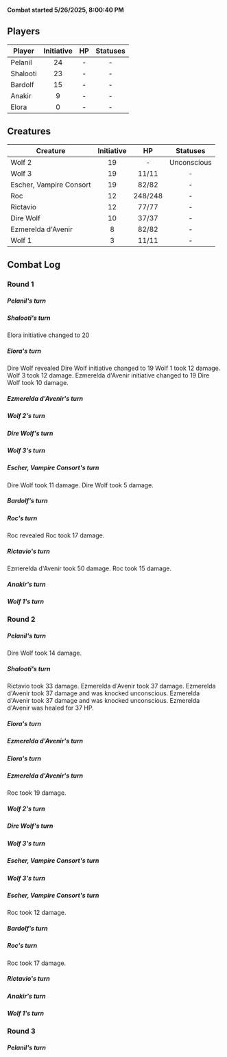 **Combat started 5/26/2025, 8:00:40 PM**


## Players
| Player | Initiative | HP | Statuses |
| --- | :-: | :-: | :-: |
| Pelanil | 24 | - | - |
| Shalooti | 23 | - | - |
| Bardolf | 15 | - | - |
| Anakir | 9 | - | - |
| Elora | 0 | - | - |
## Creatures
| Creature | Initiative  | HP | Statuses |
| --- | :-: | :-: | :-: |
| Wolf 2 | 19 | - | Unconscious |
| Wolf 3 | 19 | 11/11 | - |
| Escher, Vampire Consort | 19 | 82/82 | - |
| Roc | 12 | 248/248 | - |
| Rictavio | 12 | 77/77 | - |
| Dire Wolf | 10 | 37/37 | - |
| Ezmerelda d'Avenir | 8 | 82/82 | - |
| Wolf 1 | 3 | 11/11 | - |


## Combat Log

### Round 1

##### Pelanil's turn
##### Shalooti's turn
Elora initiative changed to 20
##### Elora's turn
Dire Wolf revealed
Dire Wolf initiative changed to 19
Wolf 1 took 12 damage.
Wolf 3 took 12 damage.
Ezmerelda d'Avenir initiative changed to 19
Dire Wolf took 10 damage.
##### Ezmerelda d'Avenir's turn
##### Wolf 2's turn
##### Dire Wolf's turn
##### Wolf 3's turn
##### Escher, Vampire Consort's turn
Dire Wolf took 11 damage.
Dire Wolf took 5 damage.
##### Bardolf's turn
##### Roc's turn
Roc revealed
Roc took 17 damage.
##### Rictavio's turn
Ezmerelda d'Avenir took 50 damage.
Roc took 15 damage.
##### Anakir's turn
##### Wolf 1's turn
### Round 2
##### Pelanil's turn
Dire Wolf took 14 damage.
##### Shalooti's turn
Rictavio took 33 damage.
Ezmerelda d'Avenir took 37 damage.
Ezmerelda d'Avenir took 37 damage and was knocked unconscious.
Ezmerelda d'Avenir took 37 damage and was knocked unconscious.
Ezmerelda d'Avenir was healed for 37 HP.
##### Elora's turn
##### Ezmerelda d'Avenir's turn
##### Elora's turn
##### Ezmerelda d'Avenir's turn
Roc took 19 damage.
##### Wolf 2's turn
##### Dire Wolf's turn
##### Wolf 3's turn
##### Escher, Vampire Consort's turn
##### Wolf 3's turn
##### Escher, Vampire Consort's turn
Roc took 12 damage.
##### Bardolf's turn
##### Roc's turn
Roc took 17 damage.
##### Rictavio's turn
##### Anakir's turn
##### Wolf 1's turn
### Round 3
##### Pelanil's turn
